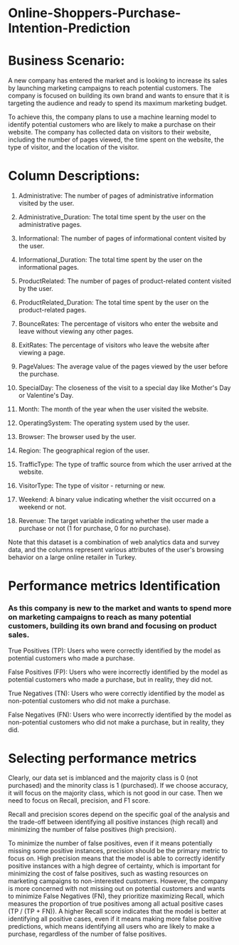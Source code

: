 # Online-Shoppers-Purchase-Intention-Prediction

# Business Scenario:

A new company has entered the market and is looking to increase its sales by launching marketing campaigns to reach potential customers. The company is focused on building its own brand and wants to ensure that it is targeting the audience and ready to spend its maximum marketing budget.

To achieve this, the company plans to use a machine learning model to identify potential customers who are likely to make a purchase on their website. The company has collected data on visitors to their website, including the number of pages viewed, the time spent on the website, the type of visitor, and the location of the visitor.

# Column Descriptions:

1. Administrative: The number of pages of administrative information visited by the user.

2. Administrative_Duration: The total time spent by the user on the administrative pages.

3. Informational: The number of pages of informational content visited by the user.

4. Informational_Duration: The total time spent by the user on the informational pages.

5. ProductRelated: The number of pages of product-related content visited by the user.

6. ProductRelated_Duration: The total time spent by the user on the product-related pages.

7. BounceRates: The percentage of visitors who enter the website and leave without viewing any other pages.

8. ExitRates: The percentage of visitors who leave the website after viewing a page.

9. PageValues: The average value of the pages viewed by the user before the purchase.

10. SpecialDay: The closeness of the visit to a special day like Mother's Day or Valentine's Day.

11. Month: The month of the year when the user visited the website.

12. OperatingSystem: The operating system used by the user.

13. Browser: The browser used by the user.

14. Region: The geographical region of the user.

15. TrafficType: The type of traffic source from which the user arrived at the website.

16. VisitorType: The type of visitor - returning or new.

17. Weekend: A binary value indicating whether the visit occurred on a weekend or not.

18. Revenue: The target variable indicating whether the user made a purchase or not (1 for purchase, 0 for no purchase).

Note that this dataset is a combination of web analytics data and survey data, and the columns represent various attributes of the user's browsing behavior on a large online retailer in Turkey.

# Performance metrics Identification

### As this company is new to the market and wants to spend more on marketing campaigns to reach as many potential customers, building its own brand and focusing on product sales.

True Positives (TP): Users who were correctly identified by the model as potential customers who made a purchase.

False Positives (FP): Users who were incorrectly identified by the model as potential customers who made a purchase, but in reality, they did not.

True Negatives (TN): Users who were correctly identified by the model as non-potential customers who did not make a purchase.

False Negatives (FN): Users who were incorrectly identified by the model as non-potential customers who did not make a purchase, but in reality, they did.


# Selecting performance metrics

Clearly, our data set is imblanced and the majority class is 0 (not purchased) and the minority class is 1 (purchased). If we choose accuracy, it will focus on the majority class, which is not good in our case. Then we need to focus on Recall, precision, and F1 score.

Recall and precision scores depend on the specific goal of the analysis and the trade-off between identifying all positive instances (high recall) and minimizing the number of false positives (high precision).

To minimize the number of false positives, even if it means potentially missing some positive instances, precision should be the primary metric to focus on. High precision means that the model is able to correctly identify positive instances with a high degree of certainty, which is important for minimizing the cost of false positives, such as wasting resources on marketing campaigns to non-interested customers. However, the company is more concerned with not missing out on potential customers and wants to minimize False Negatives (FN), they prioritize maximizing Recall, which measures the proportion of true positives among all actual positive cases (TP / (TP + FN)). A higher Recall score indicates that the model is better at identifying all positive cases, even if it means making more false positive predictions, which means identifying all users who are likely to make a purchase, regardless of the number of false positives.

